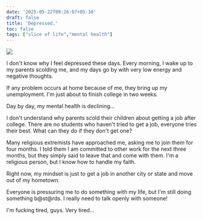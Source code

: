 ```yaml
---
date: '2025-05-22T09:26:07+05:30'
draft: false
title: 'Depressed.'
toc: false
tags: ["slice of life","mental health"]
---
```

![](https://preview.redd.it/lee-chandler-doesnt-leave-you-alone-after-watching-v0-1sodg8fecrge1.png?width=640&crop=smart&auto=webp&s=17eac35541dd8ccfca7de73697073fe0478a6449)

I don't know why I feel depressed these days. Every morning, I wake up to my parents scolding me, and my days go by with very low energy and negative thoughts.

If any problem occurs at home because of me, they bring up my unemployment. I'm just about to finish college in two weeks.

Day by day, my mental health is declining...

I don't understand why parents scold their children about getting a job after college. There are no students who haven't tried to get a job, everyone tries their best. What can they do if they don't get one?

Many religious extremists have approached me, asking me to join them for four months. I told them I am committed to other work for the next three months, but they simply said to leave that and come with them. I'm a religious person, but I know how to handle my faith.

Right now, my mindset is just to get a job in another city or state and move out of my hometown.

Everyone is pressuring me to do something with my life, but I'm still doing something b@st@rds. I really need to talk openly with someone!

I'm fucking tired, guys. Very tired...















<!-- Comment Section Configurations! -->
<script src="https://giscus.app/client.js"
        data-repo="mdxabu/mdxabu.github.io"
        data-repo-id="R_kgDOLs5FtQ"
        data-category="Blogs"
        data-category-id="DIC_kwDOLs5Ftc4CrYy-"
        data-mapping="pathname"
        data-strict="0"
        data-reactions-enabled="0"
        data-emit-metadata="0"
        data-input-position="top"
        data-theme="light_protanopia"
        data-lang="en"
        crossorigin="anonymous"
        async>
</script>